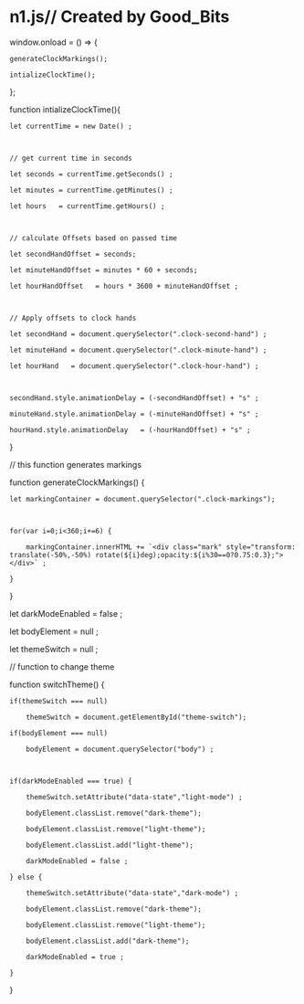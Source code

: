 # n1.js// Created by Good_Bits





window.onload = () => {

    generateClockMarkings();

    intializeClockTime();

};



function intializeClockTime(){

    let currentTime = new Date() ;



    // get current time in seconds

    let seconds = currentTime.getSeconds() ;

    let minutes = currentTime.getMinutes() ;

    let hours   = currentTime.getHours() ;



    // calculate Offsets based on passed time

    let secondHandOffset = seconds;

    let minuteHandOffset = minutes * 60 + seconds;

    let hourHandOffset   = hours * 3600 + minuteHandOffset ;



    // Apply offsets to clock hands

    let secondHand = document.querySelector(".clock-second-hand") ;

    let minuteHand = document.querySelector(".clock-minute-hand") ;

    let hourHand   = document.querySelector(".clock-hour-hand") ;



    secondHand.style.animationDelay = (-secondHandOffset) + "s" ;

    minuteHand.style.animationDelay = (-minuteHandOffset) + "s" ;

    hourHand.style.animationDelay   = (-hourHandOffset) + "s" ;

}



// this function generates markings 

function generateClockMarkings() {

    let markingContainer = document.querySelector(".clock-markings");



    for(var i=0;i<360;i+=6) {

        markingContainer.innerHTML += `<div class="mark" style="transform: translate(-50%,-50%) rotate(${i}deg);opacity:${i%30==0?0.75:0.3};"></div>` ;

    }



}



let darkModeEnabled = false ;

let bodyElement = null ;

let themeSwitch = null ;

// function to change theme

function switchTheme() {

    if(themeSwitch === null) 

        themeSwitch = document.getElementById("theme-switch");

    if(bodyElement === null)

        bodyElement = document.querySelector("body") ;

    

    if(darkModeEnabled === true) {

        themeSwitch.setAttribute("data-state","light-mode") ;

        bodyElement.classList.remove("dark-theme");

        bodyElement.classList.remove("light-theme");

        bodyElement.classList.add("light-theme");

        darkModeEnabled = false ;

    } else {

        themeSwitch.setAttribute("data-state","dark-mode") ;

        bodyElement.classList.remove("dark-theme");

        bodyElement.classList.remove("light-theme");

        bodyElement.classList.add("dark-theme");

        darkModeEnabled = true ;

    }



}

